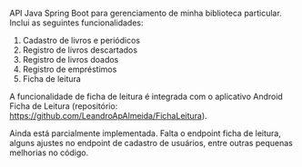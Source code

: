 API Java Spring Boot para gerenciamento de minha biblioteca particular. Inclui as seguintes funcionalidades:

1. Cadastro de livros e periódicos
2. Registro de livros descartados
4. Registro de livros doados
5. Registro de empréstimos
6. Ficha de leitura

A funcionalidade de ficha de leitura é integrada com o aplicativo Android Ficha de Leitura (repositório: https://github.com/LeandroApAlmeida/FichaLeitura).

Ainda está parcialmente implementada. Falta o endpoint ficha de leitura, alguns ajustes no endpoint de cadastro de usuários, entre outras pequenas melhorias no código.
